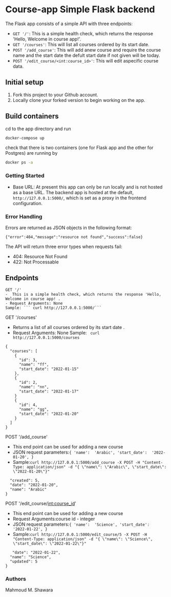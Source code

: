 # Course-app Simple Flask backend
The Flask app  consists of a simple API with three endpoints:

- `GET '/'`: This is a simple health check, which returns the response 'Hello, Welcome in course app!'. 
- `GET '/courses'`: This will list all courses ordered by its start date.
- `POST '/add_course'`: This will add anew course and require the course name and the start date the defult start date if not given will be today.
- `POST '/edit_course/<int:course_id>'`: This will edit aspecific course data.
## Initial setup
1. Fork this project to your Github account.
2. Locally clone your forked version to begin working on the app.
## Build containers
cd to the app directory and run
```bash
docker-compose up
```
check that there is two containers (one for Flask app and the other for Postgres) are running by
```bash
docker ps -a
```
### Getting Started
- Base URL: At present this app can only be run locally and is not hosted as a base URL. The backend app is hosted at the default, `http://127.0.0.1:5000/`, which is set as a proxy in the frontend configuration. 
### Error Handling
Errors are returned as JSON objects in the following format:
```
{"error":404,"message":"resource not found","success":false}
```
The API will return three error types when requests fail:
- 404: Resource Not Found
- 422: Not Processable 
## Endpoints 
```
GET '/'
-  This is a simple health check, which returns the response 'Hello, Welcome in course app! .
- Request Arguments: None
Sample: ``` curl http://127.0.0.1:5000/```
```
GET '/courses'
- Returns a list of all courses ordered by its start date .
- Request Arguments: None
Sample: ``` curl http://127.0.0.1:5000/courses```
```
{
  "courses": [
    {
      "id": 3,
      "name": "ff",
      "start_date": "2022-01-15"
    },
    {
      "id": 2,
      "name": "nn",
      "start_date": "2022-01-17"
    }
    {
      "id": 4,
      "name": "gg",
      "start_date": "2022-01-20"
    }
  ]
}
```
POST '/add_course'
- This end point can be used for adding a new course
- JSON request parameters:```{
    'name':  'Arabic',
    'start_date':  '2022-01-20',
}```
- Sample:```curl http://127.0.0.1:5000/add_course -X POST -H "Content-Type: application/json" -d "{ \"name\": \"Arabic\", \"start_date\": \"2022-01-20\"}"```
```{
  "created": 5,
  "date": "2022-01-20",
  "name": "Arabic"
}
```
POST '/edit_course/<int:course_id>'
- This end point can be used for adding a new course
- Request Arguments:course id - integer
- JSON request parameters:```{
    'name':  'Science',
    'start_date':  '2022-01-22',
}```
- Sample:```curl http://127.0.0.1:5000/edit_course/5 -X POST -H "Content-Type: application/json" -d "{ \"name\": \"Science\", \"start_date\": \"2022-01-22\"}"```
```{
   "date": "2022-01-22",
  "name": "Science",
  "updated": 5
}
```
### Authors
Mahmoud M. Shawara
